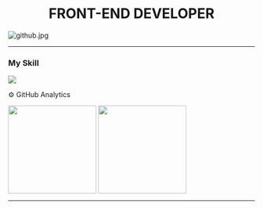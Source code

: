 
<h1 align="center" >FRONT-END DEVELOPER</h1 >

![github.jpg](https://i.postimg.cc/P5PPLVFr/github.jpg)
<hr>


### My Skill
<img src="https://skillicons.dev/icons?i=js,html,css,ts,react,tailwind,astro,)](https://skillicons.dev" >

⚙️ GitHub Analytics
<div >
  <img height="180em" align="center"  src="https://github-readme-stats.vercel.app/api?username=MarcosApodaca&theme=dark&show_icons=true&hide_border=true&count_private=true&bg_color=#26221f"/>
  <img height="180em" align="center"  src="https://github-readme-stats.vercel.app/api/top-langs/?username=MarcosApodaca&theme=darkshow_icons=true&hide_border=true&layout=compact&bg_color=#26221f"/>
</div>
<hr>
